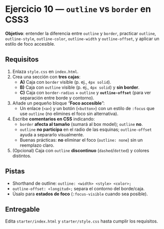# Ejercicio 10 — `outline` vs `border` en CSS3

**Objetivo**: entender la diferencia entre `outline` y `border`, practicar `outline`, `outline-style`, `outline-color`, `outline-width` y `outline-offset`, y aplicar un estilo de foco accesible.

## Requisitos

1. Enlaza `style.css` en `index.html`.
2. Crea una sección con **tres cajas**:
   - **A)** Caja con `border` visible (p. ej., `4px solid`).
   - **B)** Caja con `outline` visible (p. ej., `4px solid`) y **sin border**.
   - **C)** Caja con `border-radius` + `outline` y **`outline-offset`** (para ver separación entre borde y contorno).
3. Añade un pequeño bloque “**Foco accesible**”:
   - Un enlace (`<a>`) y un botón (`<button>`) con un estilo de `:focus` que use `outline` (no elimines el foco sin alternativa).
4. Escribe **comentarios en CSS** indicando:
   - `border` **afecta al tamaño** (sumará al box model); `outline` **no**.
   - `outline` **no participa** en el radio de las esquinas; `outline-offset` ayuda a separarlo visualmente.
   - Buenas prácticas: **no** eliminar el foco (`outline: none`) sin un reemplazo claro.
5. (Opcional) Caja con `outline` **discontinuo** (`dashed`/`dotted`) y colores distintos.

## Pistas

- Shorthand de outline: `outline: <width> <style> <color>;`
- `outline-offset: <longitud>;` separa el contorno del borde/caja.
- Úsalo para **estados de foco** (`:focus-visible` cuando sea posible).

## Entregable

Edita `starter/index.html` y `starter/style.css` hasta cumplir los requisitos.
